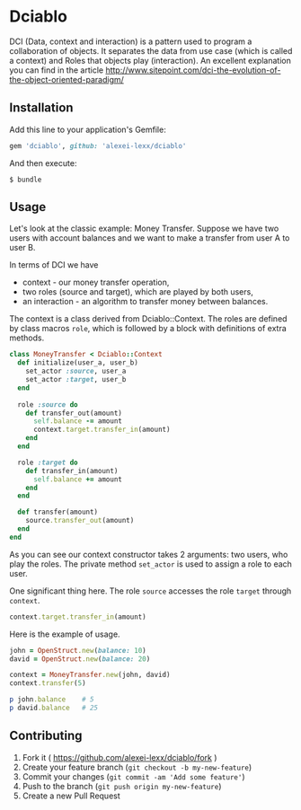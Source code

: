 # Dciablo

DCI (Data, context and interaction) is a pattern used to program a
collaboration of objects.
It separates the data from use case (which is called a context) and Roles that objects play (interaction).
An excellent explanation you can find in the article
http://www.sitepoint.com/dci-the-evolution-of-the-object-oriented-paradigm/

## Installation

Add this line to your application's Gemfile:

```ruby
gem 'dciablo', github: 'alexei-lexx/dciablo'
```

And then execute:

    $ bundle

## Usage

Let's look at the classic example: Money Transfer. Suppose we have two
users with account balances and we want to make a transfer from user A to
user B.

In terms of DCI we have
* context - our money transfer operation,
* two roles (source and target), which are played by both users,
* an interaction - an algorithm to transfer money between balances.

The context is a class derived from Dciablo::Context.
The roles are defined by class macros `role`, which is followed by a block with
definitions of extra methods.


```ruby
class MoneyTransfer < Dciablo::Context
  def initialize(user_a, user_b)
    set_actor :source, user_a
    set_actor :target, user_b
  end
  
  role :source do
    def transfer_out(amount)
      self.balance -= amount
      context.target.transfer_in(amount)
    end
  end

  role :target do
    def transfer_in(amount)
      self.balance += amount
    end
  end

  def transfer(amount)
    source.transfer_out(amount)
  end
end
```


As you can see our context constructor takes 2 arguments: two users, who play
the roles. The private method `set_actor` is used to assign a role to each user.

One significant thing here. The role `source` accesses the role `target`
through `context`.

```ruby
context.target.transfer_in(amount)
```

Here is the example of usage.

```ruby
john = OpenStruct.new(balance: 10)
david = OpenStruct.new(balance: 20)

context = MoneyTransfer.new(john, david)
context.transfer(5)

p john.balance    # 5
p david.balance   # 25
```

## Contributing

1. Fork it ( https://github.com/alexei-lexx/dciablo/fork )
2. Create your feature branch (`git checkout -b my-new-feature`)
3. Commit your changes (`git commit -am 'Add some feature'`)
4. Push to the branch (`git push origin my-new-feature`)
5. Create a new Pull Request
